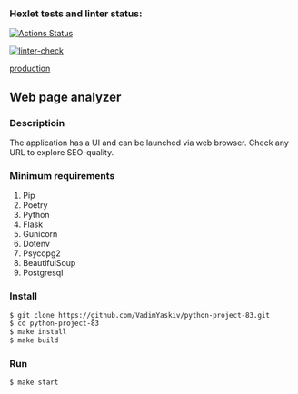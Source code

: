 ### Hexlet tests and linter status:
[![Actions Status](https://github.com/VadimYaskiv/python-project-83/actions/workflows/hexlet-check.yml/badge.svg)](https://github.com/VadimYaskiv/python-project-83/actions)

[![linter-check](https://github.com/VadimYaskiv/python-project-83/actions/workflows/linter.yml/badge.svg)](https://github.com/VadimYaskiv/python-project-83/actions/workflows/linter.yml)


[production](https://page-analyzer-app83.onrender.com)

## Web page analyzer
### Descriptioin
The application has a UI and can be launched via web browser.
Check any URL to explore SEO-quality.

### Minimum requirements
1. Pip
2. Poetry
3. Python
4. Flask
5. Gunicorn
6. Dotenv
7. Psycopg2
8. BeautifulSoup
9. Postgresql

### Install
```bash
$ git clone https://github.com/VadimYaskiv/python-project-83.git
$ cd python-project-83
$ make install 
$ make build
```

### Run
```bash
$ make start
```